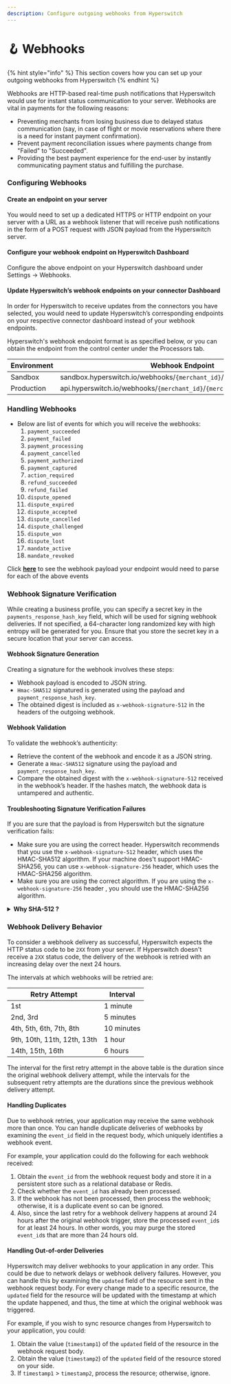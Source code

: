 ```yaml
---
description: Configure outgoing webhooks from Hyperswitch
---
```


# 🪝 Webhooks

{% hint style="info" %}
This section covers how you can set up your outgoing webhooks from Hyperswitch
{% endhint %}

Webhooks are HTTP-based real-time push notifications that Hyperswitch would use for instant status communication to your server. Webhooks are vital in payments for the following reasons:

* Preventing merchants from losing business due to delayed status communication (say, in case of flight or movie reservations where there is a need for instant payment confirmation).
* Prevent payment reconciliation issues where payments change from "Failed" to "Succeeded".
* Providing the best payment experience for the end-user by instantly communicating payment status and fulfilling the purchase.

### Configuring Webhooks

#### Create an endpoint on your server

You would need to set up a dedicated HTTPS or HTTP endpoint on your server with a URL as a webhook listener that will receive push notifications in the form of a POST request with JSON payload from the Hyperswitch server.

#### Configure your webhook endpoint on Hyperswitch Dashboard

Configure the above endpoint on your Hyperswitch dashboard under Settings -> Webhooks.

#### Update Hyperswitch’s webhook endpoints on your connector Dashboard

In order for Hyperswitch to receive updates from the connectors you have selected, you would need to update Hyperswitch’s corresponding endpoints on your respective connector dashboard instead of your webhook endpoints.

Hyperswitch's webhook endpoint format is as specified below, or you can obtain the endpoint from the control center under the Processors tab.

| Environment | Webhook Endpoint                                                          |
| ----------- | ------------------------------------------------------------------------- |
| Sandbox     | sandbox.hyperswitch.io/webhooks/`{merchant_id}`/`{merchant_connector_id}` |
| Production  | api.hyperswitch.io/webhooks/`{merchant_id}`/`{merchant_connector_id}`     |

### Handling Webhooks

* Below are list of events for which you will receive the webhooks:
  1. `payment_succeeded`
  2. `payment_failed`
  3. `payment_processing`
  4. `payment_cancelled`
  5. `payment_authorized`
  6. `payment_captured`
  7. `action_required`
  8. `refund_succeeded`
  9. `refund_failed`
  10. `dispute_opened`
  11. `dispute_expired`
  12. `dispute_accepted`
  13. `dispute_cancelled`
  14. `dispute_challenged`
  15. `dispute_won`
  16. `dispute_lost`
  17. `mandate_active`
  18. `mandate_revoked`

Click [**here**](https://api-reference.hyperswitch.io/api-reference/schemas/outgoing--webhook) to see the webhook payload your endpoint would need to parse for each of the above events

### Webhook Signature Verification

While creating a business profile, you can specify a secret key in the `payments_response_hash_key` field, which will be used for signing webhook deliveries. If not specified, a 64-character long randomized key with high entropy will be generated for you. Ensure that you store the secret key in a secure location that your server can access.

#### Webhook Signature Generation

Creating a signature for the webhook involves these steps:

* Webhook payload is encoded to JSON string.
* `Hmac-SHA512` signatured is generated using the payload and `payment_response_hash_key`.
* The obtained digest is included as `x-webhook-signature-512` in the headers of the outgoing webhook.

#### Webhook Validation

To validate the webhook’s authenticity:

* Retrieve the content of the webhook and encode it as a JSON string.
* Generate a  `Hmac-SHA512` signature using the payload and `payment_response_hash_key`.
* Compare the obtained digest with the `x-webhook-signature-512` received in the webhook’s header. If the hashes match, the webhook data is untampered and authentic.

#### Troubleshooting Signature Verification Failures

If you are sure that the payload is from Hyperswitch but the signature verification fails:

* Make sure you are using the correct header. Hyperswitch recommends that you use the `x-webhook-signature-512` header, which uses the HMAC-SHA512 algorithm. If your machine does't support HMAC-SHA256,  you can use `x-webhook-signature-256` header, which uses the HMAC-SHA256 algorithm.
* Make sure you are using the correct algorithm. If you are using the `x-webhook-signature-256` header , you should use the HMAC-SHA256 algorithm.

<details>

<summary><strong>Why SHA-512 ?</strong></summary>

SHA-512 is a robust cryptographic hash function designed for security. It generates a fixed-size 512-bit (64-byte) output, making it suitable for tasks such as creating digital signatures, password hashing, and ensuring data integrity.

</details>

### Webhook Delivery Behavior

To consider a webhook delivery as successful, Hyperswitch expects the HTTP status code to be `2XX` from your server.
If Hyperswitch doesn't receive a `2XX` status code, the delivery of the webhook is retried with an increasing delay over the next 24 hours.

The intervals at which webhooks will be retried are:

| Retry Attempt               | Interval    |
| --------------------------- | ----------- |
| 1st                         |  1 minute   |
| 2nd, 3rd                    |  5 minutes  |
| 4th, 5th, 6th, 7th, 8th     | 10 minutes  |
| 9th, 10th, 11th, 12th, 13th |  1 hour     |
| 14th, 15th, 16th            |  6 hours    |

The interval for the first retry attempt in the above table is the duration since the original webhook delivery attempt, while the intervals for the subsequent retry attempts are the durations since the previous webhook delivery attempt.

#### Handling Duplicates

Due to webhook retries, your application may receive the same webhook more than once.
You can handle duplicate deliveries of webhooks by examining the `event_id` field in the request body, which uniquely identifies a webhook event.

For example, your application could do the following for each webhook received:

1. Obtain the `event_id` from the webhook request body and store it in a persistent store such as a relational database or Redis.
2. Check whether the `event_id` has already been processed.
3. If the webhook has not been processed, then process the webhook; otherwise, it is a duplicate event so can be ignored.
4. Also, since the last retry for a webhook delivery happens at around 24 hours after the original webhook trigger, store the processed `event_id`s for at least 24 hours. In other words, you may purge the stored `event_id`s that are more than 24 hours old.

#### Handling Out-of-order Deliveries

Hyperswitch may deliver webhooks to your application in any order.
This could be due to network delays or webhook delivery failures.
However, you can handle this by examining the `updated` field of the resource sent in the webhook request body.
For every change made to a specific resource, the `updated` field for the resource will be updated with the timestamp at which the update happened, and thus, the time at which the original webhook was triggered.

For example, if you wish to sync resource changes from Hyperswitch to your application, you could:

1. Obtain the value (`timestamp1`) of the `updated` field of the resource in the webhook request body.
2. Obtain the value (`timestamp2`) of the `updated` field of the resource stored on your side.
3. If `timestamp1` > `timestamp2`, process the resource; otherwise, ignore.
